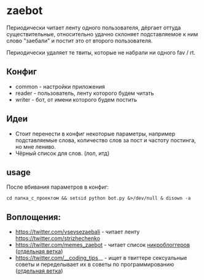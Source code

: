 # zaebot
Периодически читает ленту одного пользователя, дёргает оттуда существительные, относительно удачно склоняет подставляемое к ним слово "заебали" и постит это от второго пользователя.

Периодически удаляет те твиты, которые не набрали ни одного fav / rt.

## Конфиг
- common - настройки приложения
- reader - пользователь, ленту которого будем читать
- writer - бот, от имени которого будем постить

## Идеи
- Стоит перенести в конфиг некоторые параметры, например подставляемые слова, количество слов за пост и частоту постинга, но мне лениво.
- Чёрный список для слов. (лол, итд)

## usage
После вбивания параметров в конфиг:

    cd папка_с_проектом && setsid python bot.py &>/dev/null & disown -a

## Воплощения:

- https://twitter.com/vsevsezaebali - читает ленту https://twitter.com/strizhechenko
- https://twitter.com/memes_zaebot - читает список [никроблоггеров](https://twitter.com/strizhechenko/lists/memes-zaebali/members) ([отдельная ветка](https://github.com/strizhechenko/zaebot/tree/memes))
- https://twitter.com/__coding_tips__ - ищет в твиттере сексуальные советы и переделывает их в советы по программированию ([отдельная ветка](https://github.com/strizhechenko/zaebot/tree/__coding_tips__))
